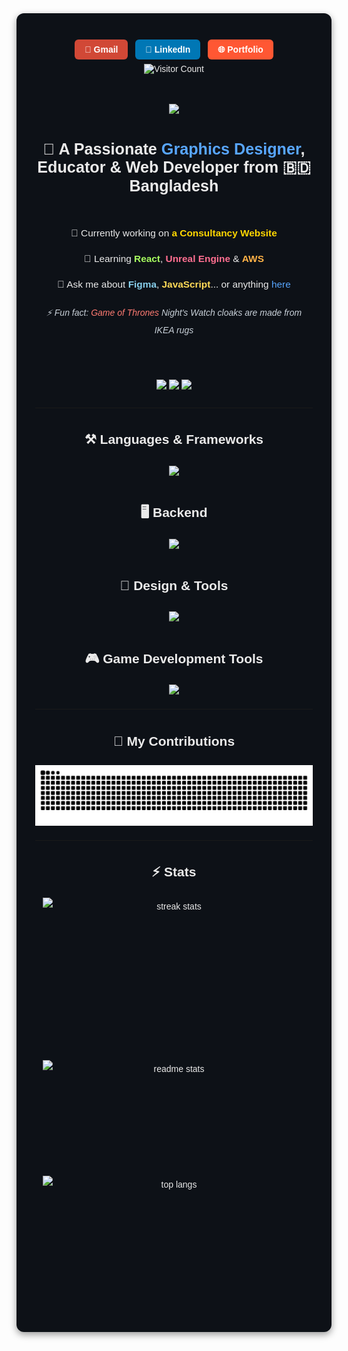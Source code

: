 <!-- Professional Profile Intro Section -->
<link href="https://fonts.googleapis.com/css2?family=Poppins:wght@400;600&display=swap" rel="stylesheet">

<div style="font-family: 'Poppins', sans-serif; text-align: center; color: #EAEAEA; background-color: #0D1117; padding: 30px; border-radius: 12px; max-width: 700px; margin: auto; box-shadow: 0 4px 12px rgba(0,0,0,0.4);">
    

   

  <div style="margin-top: 20px;">
        <a href="mailto:your-email" style="background:#D14836; color:white; padding:8px 16px; margin: 4px; border-radius:6px; text-decoration:none; font-weight:600;">📧 Gmail</a>
        <a href="#" style="background:#0077B5; color:white; padding:8px 16px; margin: 4px; border-radius:6px; text-decoration:none; font-weight:600;">💼 LinkedIn</a>
        <a href="#" style="background:#FF5733; color:white; padding:8px 16px; margin: 4px; border-radius:6px; text-decoration:none; font-weight:600;">🌐 Portfolio</a>
    </div>






<p align="center">
  <img src="https://visitor-badge.laobi.icu/badge?page_id=Ismail-Ai404.Ismail-Ai404" alt="Visitor Count" />
</p>

<h1 align="center">
  <img src="https://readme-typing-svg.herokuapp.com/?font=Righteous&size=35&center=true&vCenter=true&width=650&height=70&duration=4000&pause=800&lines=Hi+There!+👋;I'm+Ismail+Hossain!;Designer+•+Educator+•+Web+Developer;Welcome+to+my+GitHub" />
</h1>

<h2 align="center" style="font-size: 1.8em; font-weight: 600; margin-bottom: 20px;">
        🎨 A Passionate <span style="color:#58A6FF;">Graphics Designer</span>, Educator & Web Developer from 🇧🇩 Bangladesh
    </h2>

<br/>



<div align="center" style="line-height: 2;">
  <p style="margin: 10px 0; font-size: 1.1em;">💼 Currently working on <strong style="color:#FFD700;">a Consultancy Website</strong></p>
  <p style="margin: 10px 0; font-size: 1.1em;">🌱 Learning <strong style="color:#A8FF60;">React</strong>, <strong style="color:#FF6F91;">Unreal Engine</strong> & <strong style="color:#FFB347;">AWS</strong></p>
  <p style="margin: 10px 0; font-size: 1.1em;">💬 Ask me about <strong style="color:#87CEEB;">Figma</strong>, <strong style="color:#FFDB58;">JavaScript</strong>... or anything <a href="https://github.com/Ismail-Ai404/Ismail-Ai404/issues" style="color:#58A6FF; text-decoration:none;">here</a></p>
  <p style="margin-top: 15px; font-style: italic; color: #C9D1D9;">⚡ Fun fact: <span style="color:#FF7B72;">Game of Thrones</span> Night's Watch cloaks are made from IKEA rugs</p>
<div/>
<br/>

<div align="center" style="margin: 20px 0;">
  <a href="mailto:ayon000777@gmail.com">
    <img src="https://img.shields.io/badge/Gmail-333333?style=for-the-badge&logo=gmail&logoColor=red" />
  </a>
  <a href="https://linkedin.com/in/ismailgetsitdone" target="_blank">
    <img src="https://img.shields.io/badge/LinkedIn-0077B5?style=for-the-badge&logo=linkedin&logoColor=white" />
  </a>
  <a href="https://ismails-portfolio-70b11a.webflow.io/" target="_blank">
     <img src="https://img.shields.io/badge/Portfolio-FF5722?style=for-the-badge&logo=todoist&logoColor=white" />
  </a>
</div>

<hr/>


## ⚒️ Languages & Frameworks
<div align="center" style="margin-bottom: 15px;">
    <img src="https://skillicons.dev/icons?i=react,nextjs,html,css,tailwind,bootstrap,mui,js,ts" />
</div>

## 🖥️ Backend
<div align="center" style="margin-bottom: 15px;">
    <img src="https://skillicons.dev/icons?i=nodejs,express,python,flask,mongodb,mysql,firebase" />
</div>

## 🎨 Design & Tools
<div align="center">
    <img src="https://skillicons.dev/icons?i=figma,ps,blender,autocad" />
</div>

## 🎮 Game Development Tools
<div align="center">
    <img src="https://skillicons.dev/icons?i=unreal,unity,androidstudio" />
</div>

<hr/>

## 🐍 My Contributions
<p align="center">
  <img alt="snake eating my contributions" src="https://raw.githubusercontent.com/Ismail-Ai404/Ismail-Ai404/output/github-contribution-grid-snake.svg" />
</p>

<hr/>


## ⚡ Stats
<div align="center" style="margin: 20px 0; display: flex; flex-wrap: wrap; justify-content: center; gap: 20px;">
  <img width="420" height="240" src="https://github-readme-streak-stats-salesp07.vercel.app/?user=Ismail-Ai404&count_private=true&theme=react&border_radius=12" alt="streak stats"/>
  <img width="420" height="165" src="https://github-readme-stats-salesp07.vercel.app/api?username=Ismail-Ai404&count_private=true&show_icons=true&theme=react&rank_icon=github&border_radius=12" alt="readme stats"/>
  <img width="420" height="200" src="https://github-readme-stats-salesp07.vercel.app/api/top-langs/?username=Ismail-Ai404&hide=HTML&langs_count=8&layout=compact&theme=react&border_radius=12&size_weight=0.5&count_weight=0.5&exclude_repo=github-readme-stats" alt="top langs"/>
</div>
